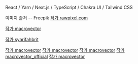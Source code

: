 React / Yarn / Next.js / TypeScript / Chakra UI / Tailwind CSS


이미지 출처 -- Freepik
<a href="https://kr.freepik.com/free-vector/illustration-of-circuit_2606103.htm#query=%EB%B0%98%EB%8F%84%EC%B2%B4%20%EC%95%84%EC%9D%B4%EC%BD%98&position=1&from_view=keyword&track=ais">
작가 rawpixel.com</a>

<a href="https://kr.freepik.com/free-vector/semicondoctor-production-composition-with-technology-and-laboratory-symbols-isometric_6847298.htm#query=%EB%B0%98%EB%8F%84%EC%B2%B4&position=0&from_view=search&track=sph">
작가 macrovector</a>

<a href="https://www.freepik.com/free-vector/hand-sanitizer-illustration-flat-design_7372702.htm#page=3&query=hand%20sanitizer&position=18&from_view=search&track=ais"></a>
<a href="https://kr.freepik.com/free-vector/doctor-check-vaccine-dose-for-covid-corona-virus-pandemic_17821366.htm#page=2&query=%ED%95%84%EB%9F%AC&position=8&from_view=search&track=sph">
작가 syarifahbrit</a>

<a href="https://kr.freepik.com/free-vector/isometric-electrician-people-composition-with-linesmen-doing-various-works-vector-illustration_6931733.htm#query=%EC%A0%84%EA%B8%B0&from_query=wjsrl&position=18&from_view=search&track=sph">
작가 macrovector</a>

<a href="https://kr.freepik.com/free-vector/laundry-washing-isometric-composition-with-small-human-characters-illustration_13693594.htm#page=2&query=%EB%B9%A8%EB%9E%98&position=3&from_view=search&track=sph">
작가 macrovector</a>

<a href="https://kr.freepik.com/free-vector/auto-spare-parts-isometric-flowchart_14744145.htm#query=%EC%9E%90%EB%8F%99%EC%B0%A8%EB%B6%80%E3%85%A0%E3%85%9C%E3%85%81&position=0&from_view=search&track=ais">
작가 macrovector</a>

<a href="https://kr.freepik.com/free-vector/mobile-devices-composition_15626947.htm#page=9&query=%EC%9D%98%EB%A3%8C&position=40&from_view=search&track=sph">
작가 macrovector_official</a>

<a href="https://kr.freepik.com/free-vector/industrial-machinery-concept-icons-set-with-milling-machine-symbols-isometric-isolated_6839981.htm#page=3&query=%EB%B2%A0%EC%96%B4%EB%A7%81%20%EA%B3%B5%EC%9E%A5&position=0&from_view=search&track=ais">
작가 macrovector</a>

<a href="https://kr.freepik.com/free-vector/modern-productivity-concept-with-isometric-view_3271435.htm#page=2&query=%ED%94%84%EB%A1%9C%EC%A0%9D%ED%8A%B8%20%EC%86%8C%EC%8A%A4%20%EA%B0%9C%EC%A1%B0&position=16&from_view=search&track=ais"></a>
